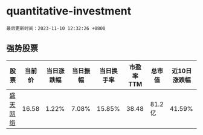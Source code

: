 # quantitative-investment

`最后更新时间：2023-11-10 12:32:26 +0800`

## 强势股票

|股票|当前价|当日涨跌幅|当日振幅|当日换手率|市盈率TTM|总市值|近10日涨跌幅|
|----|----|----|----|----|----|----|----|
|[盛天网络](https://xueqiu.com/S/SZ300494)|16.58|1.22%|7.08%|15.85%|38.48|81.2亿|41.59%|
